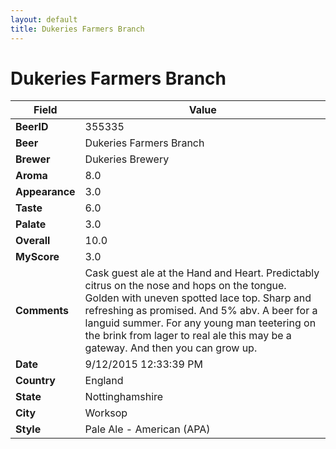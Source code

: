 ```yaml
---
layout: default
title: Dukeries Farmers Branch
---
```


# Dukeries Farmers Branch

| Field         | Value     |
|---------------|-----------|
| **BeerID** | 355335 |
| **Beer** | Dukeries Farmers Branch |
| **Brewer** | Dukeries Brewery |
| **Aroma** | 8.0 |
| **Appearance** | 3.0 |
| **Taste** | 6.0 |
| **Palate** | 3.0 |
| **Overall** | 10.0 |
| **MyScore** | 3.0 |
| **Comments** | Cask guest ale at the Hand and Heart. Predictably citrus on the nose and hops on the tongue. Golden with uneven spotted lace top. Sharp and refreshing as promised. And 5% abv. A beer for a languid summer. For any young man teetering on the brink from lager to real ale this may be a gateway. And then you can grow up. |
| **Date** | 9/12/2015 12:33:39 PM |
| **Country** | England |
| **State** | Nottinghamshire |
| **City** | Worksop |
| **Style** | Pale Ale - American (APA) |
